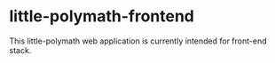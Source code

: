 # little-polymath-frontend

This little-polymath web application is currently intended for front-end stack.
